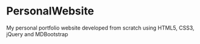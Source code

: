 # PersonalWebsite
My personal portfolio website developed from scratch using HTML5, CSS3, jQuery and MDBootstrap
